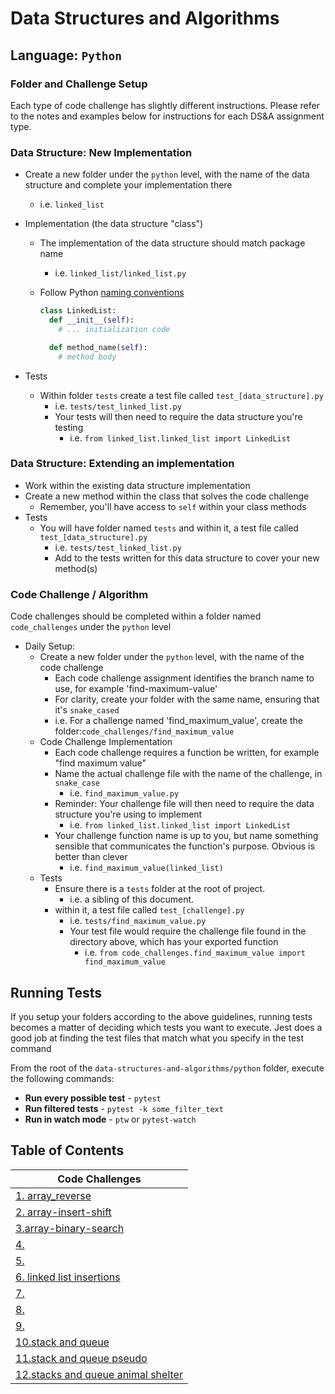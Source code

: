 # Data Structures and Algorithms

## Language: `Python`

### Folder and Challenge Setup

Each type of code challenge has slightly different instructions. Please refer to the notes and examples below for instructions for each DS&A assignment type.

### Data Structure: New Implementation

- Create a new folder under the `python` level, with the name of the data structure and complete your implementation there
  - i.e. `linked_list`
- Implementation (the data structure "class")
  - The implementation of the data structure should match package name
    - i.e. `linked_list/linked_list.py`
  - Follow Python [naming conventions](https://www.python.org/dev/peps/pep-0008/#naming-conventions)

    ```python
    class LinkedList:
      def __init__(self):
        # ... initialization code

      def method_name(self):
        # method body
    ```

- Tests
  - Within folder `tests` create a test file called `test_[data_structure].py`
    - i.e. `tests/test_linked_list.py`
    - Your tests will then need to require the data structure you're testing
      - i.e. `from linked_list.linked_list import LinkedList`

### Data Structure: Extending an implementation

- Work within the existing data structure implementation
- Create a new method within the class that solves the code challenge
  - Remember, you'll have access to `self` within your class methods
- Tests
  - You will have folder named `tests` and within it, a test file called `test_[data_structure].py`
    - i.e. `tests/test_linked_list.py`
    - Add to the tests written for this data structure to cover your new method(s)

### Code Challenge / Algorithm

Code challenges should be completed within a folder named `code_challenges` under the `python` level

- Daily Setup:
  - Create a new folder under the `python` level, with the name of the code challenge
    - Each code challenge assignment identifies the branch name to use, for example 'find-maximum-value'
    - For clarity, create your folder with the same name, ensuring that it's `snake_cased`
    - i.e. For a challenge named 'find_maximum_value', create the folder:`code_challenges/find_maximum_value`
  - Code Challenge Implementation
    - Each code challenge requires a function be written, for example "find maximum value"
    - Name the actual challenge file with the name of the challenge, in `snake_case`
      - i.e. `find_maximum_value.py`
    - Reminder: Your challenge file will then need to require the data structure you're using to implement
      - i.e. `from linked_list.linked_list import LinkedList`
    - Your challenge function name is up to you, but name something sensible that communicates the function's purpose. Obvious is better than clever
      - i.e. `find_maximum_value(linked_list)`
  - Tests
    - Ensure there is a `tests` folder at the root of project.
      - i.e. a sibling of this document.
    - within it, a test file called `test_[challenge].py`
      - i.e. `tests/find_maximum_value.py`
      - Your test file would require the challenge file found in the directory above, which has your exported function
        - i.e. `from code_challenges.find_maximum_value import find_maximum_value`

## Running Tests

If you setup your folders according to the above guidelines, running tests becomes a matter of deciding which tests you want to execute.  Jest does a good job at finding the test files that match what you specify in the test command

From the root of the `data-structures-and-algorithms/python` folder, execute the following commands:

- **Run every possible test** - `pytest`
- **Run filtered tests** - `pytest -k some_filter_text`
- **Run in watch mode** - `ptw` or `pytest-watch`

## Table of Contents

| Code Challenges                                            |
|------------------------------------------------------------|
| [1. array_reverse](docs/array_reverse/README.md)           |
| [2. array-insert-shift](docs/array_insert_shift/README.md) |
|[3.array-binary-search](https://github.com/mramirez92/data-structures-and-algorithms/blob/main/python/docs/array_binary_search/README.md)|
|[4. ]()|
|[5.]()|
|[6. linked list insertions](docs/linked_list_insertions/README.md)|
|[7.](docs/)|
|[8.]()|
|[9.]()|
|[10.stack and queue](docs/stack_and_queue/README.md)|
|[11.stack and queue pseudo](docs/stack_and_queue_pseudo/README.md)|
|[12.stacks and queue animal shelter](docs/stack_and_queue_animal_shelter/README.md)|
